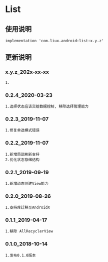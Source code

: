 List
===

使用说明
---
```
implementation 'com.liux.android:list:x.y.z'
```

更新说明
---
### x.y.z_202x-xx-xx
    1.

### 0.2.4_2020-03-23
    1.选择状态应该交给数据控制, 移除选择管理能力

### 0.2.3_2019-11-07
    1.修复单选模式错误
    
### 0.2.2_2019-11-07
    1.新增局部刷新支持
    2.优化状态存储结构

### 0.2.1_2019-09-19
    1.新增动态创建View能力

### 0.2.0_2019-08-26
    1.支持库迁移至AndroidX

### 0.1.1_2019-04-17
    1.移除 AllRecyclerView

### 0.1.0_2018-10-14
    1.发布0.1.0版本